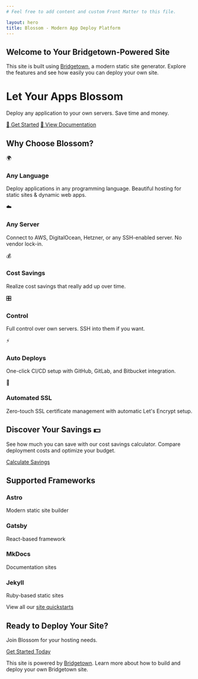 ```yaml
---
# Feel free to add content and custom Front Matter to this file.

layout: hero
title: Blossom - Modern App Deploy Platform
---
```


<div class="intro-section">
  <h2>Welcome to Your Bridgetown-Powered Site</h2>
  <p>This site is built using <a href="https://www.bridgetownrb.com" target="_blank">Bridgetown</a>, a modern static site generator. Explore the features and see how easily you can deploy your own site.</p>
</div>

<div class="hero">
  <h1>Let Your Apps Blossom</h1>
  <p>Deploy any application to your own servers. Save time and money.</p>
  <div class="cta-buttons">
    <a href="https://blossom-cloud.com" class="cta-button">🚀 Get Started</a>
    <a href="https://docs.blossom-cloud.com" class="cta-button cta-button-docs">📖 View Documentation</a>
  </div>
</div>

## Why Choose Blossom?

<div class="features-grid">
  <div class="feature-card">
    <div class="feature-icon">🌍</div>
    <h3>Any Language</h3>
    <p>Deploy applications in any programming language. Beautiful hosting for static sites & dynamic web apps.</p>
  </div>
  <div class="feature-card">
    <div class="feature-icon">☁️</div>
    <h3>Any Server</h3>
    <p>Connect to AWS, DigitalOcean, Hetzner, or any SSH-enabled server. No vendor lock-in.</p>
  </div>
  <div class="feature-card">
    <div class="feature-icon">💰</div>
    <h3>Cost Savings</h3>
    <p>Realize cost savings that really add up over time.</p>
  </div>
  <div class="feature-card">
    <div class="feature-icon">🎛️</div>
    <h3>Control</h3>
    <p>Full control over own servers. SSH into them if you want.</p>
  </div>
  <div class="feature-card">
    <div class="feature-icon">⚡️</div>
    <h3>Auto Deploys</h3>
    <p>One-click CI/CD setup with GitHub, GitLab, and Bitbucket integration.</p>
  </div>
  <div class="feature-card">
    <div class="feature-icon">🔐</div>
    <h3>Automated SSL</h3>
    <p>Zero-touch SSL certificate management with automatic Let's Encrypt setup.</p>
  </div>
</div>

<div class="cost-savings">
  <h2>Discover Your Savings 💵</h2>
  <p>See how much you can save with our cost savings calculator. Compare deployment costs and optimize your budget.</p>
  <a href="https://www.blossom-cloud.com/pricing/calculator" class="cta-button">Calculate Savings</a>
</div>

## Supported Frameworks

<div class="framework-grid">
  <div class="framework-card">
    <h3>Astro</h3>
    <p>Modern static site builder</p>
  </div>
  <div class="framework-card">
    <h3>Gatsby</h3>
    <p>React-based framework</p>
  </div>
  <div class="framework-card">
    <h3>MkDocs</h3>
    <p>Documentation sites</p>
  </div>
  <div class="framework-card">
    <h3>Jekyll</h3>
    <p>Ruby-based static sites</p>
  </div>
</div>

<div class="view-all">
  <p>View all our <a href="https://www.blossom-cloud.com/quickstarts" target="_blank">site quickstarts</a></p>
</div>

<div class="cta-section">
  <h2>Ready to Deploy Your Site?</h2>
  <p>Join Blossom for your hosting needs.</p>
  <a href="https://blossom-cloud.com" class="cta-button">Get Started Today</a>
</div>

<div class="bridgetown-note">
  <p>This site is powered by <a href="https://www.bridgetownrb.com" target="_blank">Bridgetown</a>. Learn more about how to build and deploy your own Bridgetown site.</p>
</div>

